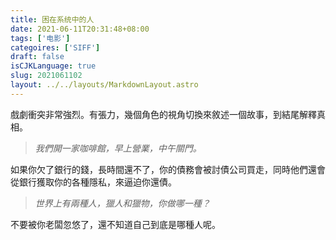 ```yaml
---
title: 困在系统中的人
date: 2021-06-11T20:31:48+08:00
tags: ['电影']
categoires: ['SIFF']
draft: false
isCJKLanguage: true
slug: 2021061102
layout: ../../layouts/MarkdownLayout.astro
---
```


戲劇衝突非常強烈。有張力，幾個角色的視角切換來敘述一個故事，到結尾解釋真相。

> *我們開一家咖啡館，早上營業，中午關門。*

如果你欠了銀行的錢，長時間還不了，你的債務會被討債公司買走，同時他們還會從銀行獲取你的各種隱私，來逼迫你還債。

> *世界上有兩種人，獵人和獵物，你做哪一種？*

不要被你老闆忽悠了，還不知道自己到底是哪種人呢。
